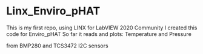 # Linx_Enviro_pHAT

This is my first repo, using LINX for LabVIEW 2020 Community
I created this code for Enviro_pHAT
So far it reads and plots:
Temperature and 
Pressure 

from BMP280 and TCS3472 I2C sensors
